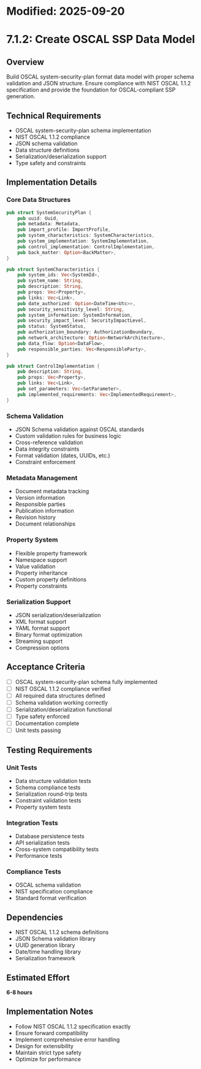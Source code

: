 # Modified: 2025-09-20

# 7.1.2: Create OSCAL SSP Data Model

## Overview
Build OSCAL system-security-plan format data model with proper schema validation and JSON structure. Ensure compliance with NIST OSCAL 1.1.2 specification and provide the foundation for OSCAL-compliant SSP generation.

## Technical Requirements
- OSCAL system-security-plan schema implementation
- NIST OSCAL 1.1.2 compliance
- JSON schema validation
- Data structure definitions
- Serialization/deserialization support
- Type safety and constraints

## Implementation Details

### Core Data Structures
```rust
pub struct SystemSecurityPlan {
    pub uuid: Uuid,
    pub metadata: Metadata,
    pub import_profile: ImportProfile,
    pub system_characteristics: SystemCharacteristics,
    pub system_implementation: SystemImplementation,
    pub control_implementation: ControlImplementation,
    pub back_matter: Option<BackMatter>,
}

pub struct SystemCharacteristics {
    pub system_ids: Vec<SystemId>,
    pub system_name: String,
    pub description: String,
    pub props: Vec<Property>,
    pub links: Vec<Link>,
    pub date_authorized: Option<DateTime<Utc>>,
    pub security_sensitivity_level: String,
    pub system_information: SystemInformation,
    pub security_impact_level: SecurityImpactLevel,
    pub status: SystemStatus,
    pub authorization_boundary: AuthorizationBoundary,
    pub network_architecture: Option<NetworkArchitecture>,
    pub data_flow: Option<DataFlow>,
    pub responsible_parties: Vec<ResponsibleParty>,
}

pub struct ControlImplementation {
    pub description: String,
    pub props: Vec<Property>,
    pub links: Vec<Link>,
    pub set_parameters: Vec<SetParameter>,
    pub implemented_requirements: Vec<ImplementedRequirement>,
}
```

### Schema Validation
- JSON Schema validation against OSCAL standards
- Custom validation rules for business logic
- Cross-reference validation
- Data integrity constraints
- Format validation (dates, UUIDs, etc.)
- Constraint enforcement

### Metadata Management
- Document metadata tracking
- Version information
- Responsible parties
- Publication information
- Revision history
- Document relationships

### Property System
- Flexible property framework
- Namespace support
- Value validation
- Property inheritance
- Custom property definitions
- Property constraints

### Serialization Support
- JSON serialization/deserialization
- XML format support
- YAML format support
- Binary format optimization
- Streaming support
- Compression options

## Acceptance Criteria
- [ ] OSCAL system-security-plan schema fully implemented
- [ ] NIST OSCAL 1.1.2 compliance verified
- [ ] All required data structures defined
- [ ] Schema validation working correctly
- [ ] Serialization/deserialization functional
- [ ] Type safety enforced
- [ ] Documentation complete
- [ ] Unit tests passing

## Testing Requirements

### Unit Tests
- Data structure validation tests
- Schema compliance tests
- Serialization round-trip tests
- Constraint validation tests
- Property system tests

### Integration Tests
- Database persistence tests
- API serialization tests
- Cross-system compatibility tests
- Performance tests

### Compliance Tests
- OSCAL schema validation
- NIST specification compliance
- Standard format verification

## Dependencies
- NIST OSCAL 1.1.2 schema definitions
- JSON Schema validation library
- UUID generation library
- Date/time handling library
- Serialization framework

## Estimated Effort
**6-8 hours**

## Implementation Notes
- Follow NIST OSCAL 1.1.2 specification exactly
- Ensure forward compatibility
- Implement comprehensive error handling
- Design for extensibility
- Maintain strict type safety
- Optimize for performance
